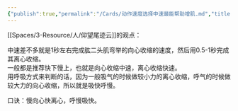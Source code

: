 ```yaml
---
{"publish":true,"permalink":"/Cards/动作速度选择中速最能帮助增肌.md","title":"动作速度选择中速最能帮助增肌","created":"2022-12-03","modified":"2023-03-14","published":"2025-07-29T23:04:02.909+08:00","cssclasses":""}
---
```



[[Spaces/3-Resource/人/仰望尾迹云]]的观点：

中速差不多就是1秒左右完成肱二头肌弯举的向心收缩的速度，然后用0.5-1秒完成其离心收缩。  
一般都是推荐快下慢上，也就是向心收缩中速，离心收缩快速。  
用呼吸方式来判断的话，因为一般吸气的时候做较小力的离心收缩，呼气的时候做较大力的向心收缩，所以就是吸快呼慢。

口诀：慢向心快离心，呼慢吸快。